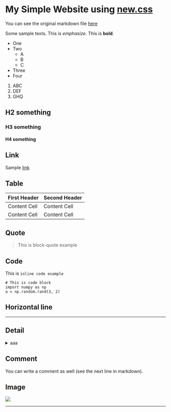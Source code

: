 # My Simple Website using [new.css](https://github.com/xz/new.css)

You can see the original markdown file [here](https://github.com/matsui528/markdown2newcss/blob/master/sample/index.md)

Some sample texts. This is *emphasize*. This is **bold**.


- One 
- Two 
  - A
  - B
  - C
- Three
- Four

1. ABC
1. DEF
1. GHQ


## H2 something
### H3 something
#### H4 something

## Link
Sample [link](http://www.google.com)


## Table

First Header  | Second Header
------------- | -------------
Content Cell  | Content Cell
Content Cell  | Content Cell


## Quote

> This is block-quote example


## Code

This is `inline code example`

```
# This is code block
import numpy as np
a = np.random.rand(3, 2)
```

## Horizontal line

---


## Detail 

<details>
<summary>aaa</summary>

- Something important
- Something important 2
</details>


## Comment
You can write a comment as well (see the next line in markdown). 
<!-- HTML comment -->

## Image

![](https://homepages.cae.wisc.edu/~ece533/images/airplane.png)





---